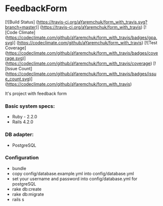 FeedbackForm
============

[![Build Status] (https://travis-ci.org/aYaremchuk/form_with_travis.svg?branch=master)] (https://travis-ci.org/aYaremchuk/form_with_travis)
[![Code Climate] (https://codeclimate.com/github/aYaremchuk/form_with_travis/badges/gpa.svg)] (https://codeclimate.com/github/aYaremchuk/form_with_travis)
[![Test Coverage] (https://codeclimate.com/github/aYaremchuk/form_with_travis/badges/coverage.svg)] (https://codeclimate.com/github/aYaremchuk/form_with_travis/coverage)
[![Issue Count] (https://codeclimate.com/github/aYaremchuk/form_with_travis/badges/issue_count.svg)] (https://codeclimate.com/github/aYaremchuk/form_with_travis)

It's project with feedback form

### Basic system specs:
- Ruby - 2.2.0
- Rails  4.2.0

### DB adapter:
- PostgreSQL

### Configuration
* bundle
* copy config/database.example.yml into config/database.yml
* set your username and password into config/database.yml for postgreSQL
* rake db:create
* rake db:migrate
* rails s
